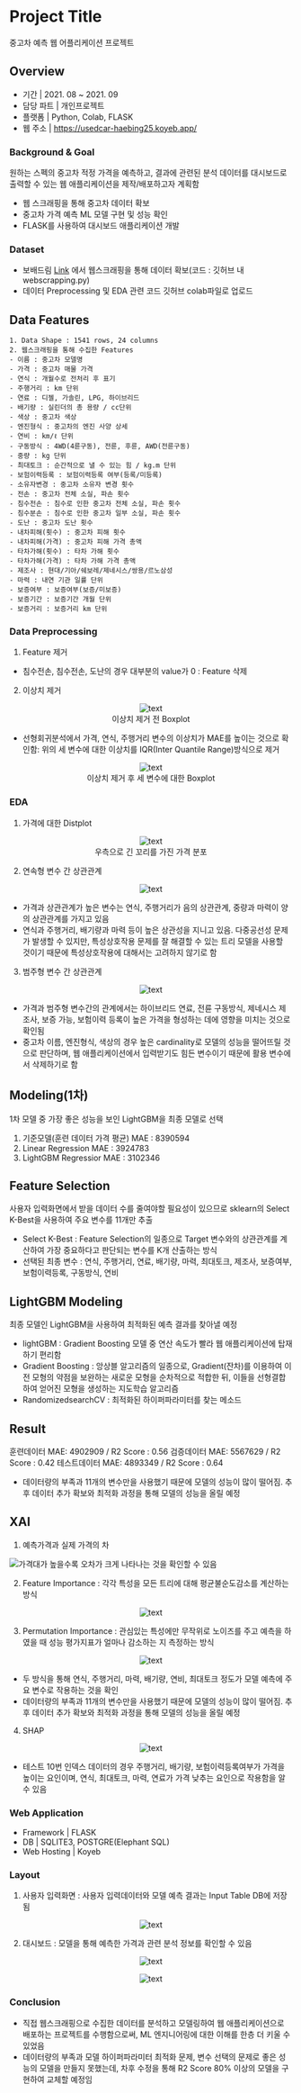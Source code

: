 # Project Title

중고차 예측 웹 어플리케이션 프로젝트 

## Overview

- 기간  |  2021. 08 ~ 2021. 09
- 담당 파트 |  개인프로젝트
- 플랫폼 |  Python, Colab, FLASK
- 웹 주소 | https://usedcar-haebing25.koyeb.app/

### Background & Goal

원하는 스펙의 중고차 적정 가격을 예측하고, 결과에 관련된 분석 데이터를 대시보드로 출력할 수 있는 웹 애플리케이션을 제작/배포하고자 계획함
- 웹 스크래핑을 통해 중고차 데이터 확보
- 중고차 가격 예측 ML 모델 구현 및 성능 확인 
- FLASK를 사용하여 대시보드 애플리케이션 개발 

### Dataset

- 보배드림 [Link](https://www.bobaedream.co.kr/) 에서 웹스크래핑을 통해 데이터 확보(코드 : 깃허브 내 webscrapping.py)
- 데이터 Preprocessing 및 EDA 관련 코드 깃허브 colab파일로 업로드

## Data Features

```
1. Data Shape : 1541 rows, 24 columns
2. 웹스크래핑을 통해 수집한 Features 
- 이름 : 중고차 모델명
- 가격 : 중고차 매물 가격
- 연식 : 개월수로 전처리 후 표기
- 주행거리 : km 단위
- 연료 : 디젤, 가솔린, LPG, 하이브리드
- 배기량 : 실린더의 총 용량 / cc단위
- 색상 : 중고차 색상
- 엔진형식 : 중고차의 엔진 사양 상세
- 연비 : km/ℓ 단위
- 구동방식 : 4WD(4륜구동), 전륜, 후륜, AWD(전륜구동)
- 중량 : kg 단위
- 최대토크 : 순간적으로 낼 수 있는 힘 / kg.m 단위
- 보험이력등록 : 보험이력등록 여부(등록/미등록)
- 소유자변경 : 중고차 소유자 변경 횟수
- 전손 : 중고차 전체 소실, 파손 횟수
- 침수전손 : 침수로 인한 중고차 전체 소실, 파손 횟수
- 침수분손 : 침수로 인한 중고차 일부 소실, 파손 횟수
- 도난 : 중고차 도난 횟수
- 내차피해(횟수) : 중고차 피해 횟수
- 내차피해(가격) : 중고차 피해 가격 총액
- 타차가해(횟수) : 타차 가해 횟수 
- 타차가해(가격) : 타차 가해 가격 총액
- 제조사 : 현대/기아/쉐보레/제네시스/쌍용/르노삼성
- 마력 : 내연 기관 일률 단위
- 보증여부 : 보증여부(보증/미보증)
- 보증기간 : 보증기간 개월 단위
- 보증거리 : 보증거리 km 단위

```

### Data Preprocessing

1. Feature 제거
- 침수전손, 침수전손, 도난의 경우 대부분의 value가 0 : Feature 삭제
2. 이상치 제거

<p align="center">
  <img src="https://github.com/mugan1/Used_Car_Prediction/assets/71809159/4c887399-6d01-4d6d-a0de-be736d691ddd" alt="text" width="number" />
  <br> 이상치 제거 전 Boxplot
</p>

- 선형회귀분석에서 가격, 연식, 주행거리 변수의 이상치가 MAE를 높이는 것으로 확인함: 위의 세 변수에 대한 이상치를 IQR(Inter Quantile Range)방식으로 제거 

<p align="center">
  <img src="https://github.com/mugan1/Used_Car_Prediction/assets/71809159/89d2ec08-778e-48db-b840-33f5859a315b" alt="text" width="number" />
  <br> 이상치 제거 후 세 변수에 대한 Boxplot
</p>


### EDA

1. 가격에 대한 Distplot

<p align="center">
  <img src="https://github.com/mugan1/Used_Car_Prediction/assets/71809159/c4c5dc5c-ad90-41eb-92b7-c2e4857f649b" alt="text" width="number" />
  <br> 우측으로 긴 꼬리를 가진 가격 분포
</p>

2. 연속형 변수 간 상관관계 
<p align="center">
  <img src="https://github.com/mugan1/Used_Car_Prediction/assets/71809159/2f2665b2-0e28-4604-985e-11013b9723ed" alt="text" width="number" />
</p>

  - 가격과 상관관계가 높은 변수는 연식, 주행거리가 음의 상관관계, 중량과 마력이 양의 상관관계를 가지고 있음 
  - 연식과 주행거리, 배기량과 마력 등이 높은 상관성을 지니고 있음. 다중공선성 문제가 발생할 수 있지만, 특성상호작용 문제를 잘 해결할 수 있는 트리 모델을 사용할 것이기 때문에 특성상호작용에 대해서는 고려하지 않기로 함

3. 범주형 변수 간 상관관계
<p align="center">
  <img src="https://github.com/mugan1/Used_Car_Prediction/assets/71809159/67857d7c-7f1c-4bc5-b068-6d84d5747afc" alt="text" width="number" />
</p>

  - 가격과 범주형 변수간의 관계에서는 하이브리드 연료, 전륜 구동방식, 제네시스 제조사, 보증 가능, 보험이력 등록이 높은 가격을 형성하는 데에 영향을 미치는 것으로 확인됨
  - 중고차 이름, 엔진형식, 색상의 경우 높은 cardinality로 모델의 성능을 떨어뜨릴 것으로 판단하며, 웹 애플리케이션에서 입력받기도 힘든 변수이기 때문에 활용 변수에서 삭제하기로 함 

   
## Modeling(1차)

1차 모델 중 가장 좋은 성능을 보인 LightGBM을 최종 모델로 선택

1. 기준모델(훈련 데이터 가격 평균) MAE : 8390594
2. Linear Regression MAE : 3924783
3. LightGBM Regressior MAE : 3102346

## Feature Selection

사용자 입력화면에서 받을 데이터 수를 줄여야할 필요성이 있으므로 sklearn의 Select K-Best을 사용하여 주요 변수를 11개만 추출
- Select K-Best : Feature Selection의 일종으로 Target 변수와의 상관관계를 계산하여 가장 중요하다고 판단되는 변수를 K개 산출하는 방식
- 선택된 최종 변수 : 연식, 주행거리, 연료, 배기량, 마력, 최대토크, 제조사, 보증여부, 보험이력등록, 구동방식, 연비
  
## LightGBM Modeling

최종 모델인 LightGBM을 사용하여 최적화된 예측 결과를 찾아낼 예정
- lightGBM : Gradient Boosting 모델 중 연산 속도가 빨라 웹 애플리케이션에 탑재하기 편리함
- Gradient Boosting : 앙상블 알고리즘의 일종으로, Gradient(잔차)를 이용하여 이전 모형의 약점을 보완하는 새로운 모형을 순차적으로 적합한 뒤, 이들을 선형결합하여 얻어진 모형을 생성하는 지도학습 알고리즘 
- RandomizedsearchCV : 최적화된 하이퍼파라미터를 찾는 메소드 

## Result

훈련데이터 MAE:  4902909 / R2 Score : 0.56
검증데이터 MAE:  5567629 / R2 Score : 0.42
테스트데이터 MAE:  4893349 / R2 Score : 0.64
- 데이터량의 부족과 11개의 변수만을 사용했기 때문에 모델의 성능이 많이 떨어짐. 추후 데이터 추가 확보와 최적화 과정을 통해 모델의 성능을 올릴 예정

## XAI

1. 예측가격과 실제 가격의 차

![가격대가 높을수록 오차가 크게 나타나는 것을 확인할 수 있음](https://github.com/mugan1/Used_Car_Prediction/assets/71809159/e4cc2822-e1e1-4136-a96d-77c34a029d2b)
    
2. Feature Importance : 각각 특성을 모든 트리에 대해 평균불순도감소를 계산하는 방식
   
<p align="center">
  <img src="https://github.com/mugan1/Used_Car_Prediction/assets/71809159/ffaecaa3-bd8b-4e85-9405-b83d93a2aed6" alt="text" width="number" />
</p>

3. Permutation Importance : 관심있는 특성에만 무작위로 노이즈를 주고 예측을 하였을 때 성능 평가지표가 얼마나 감소하는 지 측정하는 방식

<p align="center">
  <img src="https://github.com/mugan1/Used_Car_Prediction/assets/71809159/38e14078-4f8b-425b-bbe3-a1ad345fa789" alt="text" width="number" /><br>
</p>

- 두 방식을 통해 연식, 주행거리, 마력, 배기량, 연비, 최대토크 정도가 모델 예측에 주요 변수로 작용하는 것을 확인
- 데이터량의 부족과 11개의 변수만을 사용했기 때문에 모델의 성능이 많이 떨어짐. 추후 데이터 추가 확보와 최적화 과정을 통해 모델의 성능을 올릴 예정    

4. SHAP
   
<p align="center">
  <img src="https://github.com/mugan1/Used_Car_Prediction/assets/71809159/b372c7a2-a773-4efb-9426-6e6a5ce795b3" alt="text" width="number" /><br>
</p> 

- 테스트 10번 인덱스 데이터의 경우 주행거리, 배기량, 보험이력등록여부가 가격을 높이는 요인이며, 연식, 최대토크, 마력, 연료가 가격 낮추는 요인으로 작용함을 알 수 있음

### Web Application

- Framework |  FLASK
- DB |  SQLITE3, POSTGRE(Elephant SQL)
- Web Hosting | Koyeb

### Layout

1. 사용자 입력화면 : 사용자 입력데이터와 모델 예측 결과는 Input Table DB에 저장됨
   
<p align="center">
  <img src="https://github.com/mugan1/Used_Car_Prediction/assets/71809159/17040b86-3608-411e-bf5c-b4cac2986ccb" alt="text" width="number" /><br>
</p>   

2. 대시보드 : 모델을 통해 예측한 가격과 관련 분석 정보를 확인할 수 있음

<p align="center">
  <img src="https://github.com/mugan1/Used_Car_Prediction/assets/71809159/c9b24b46-8198-4e48-b6be-b80d67592608" alt="text" width="number" /><br>
</p>  
<p align="center">
  <img src="https://github.com/mugan1/Used_Car_Prediction/assets/71809159/fb88abd7-82af-4759-8a45-a41158870b4f" alt="text" width="number" /><br>
</p>   

### Conclusion

- 직접 웹스크래핑으로 수집한 데이터를 분석하고 모델링하여 웹 애플리케이션으로 배포하는 프로젝트를 수행함으로써, ML 엔지니어링에 대한 이해를 한층 더 키울 수 있었음
- 데이터량의 부족과 모델 하이퍼파라미터 최적화 문제, 변수 선택의 문제로 좋은 성능의 모델을 만들지 못했는데, 차후 수정을 통해 R2 Score 80% 이상의 모델을 구현하여 교체할 예정임

